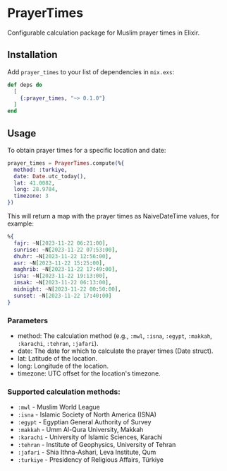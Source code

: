 # PrayerTimes

Configurable calculation package for Muslim prayer times in Elixir.

## Installation

Add `prayer_times` to your list of dependencies in `mix.exs`:

```elixir
def deps do
  [
    {:prayer_times, "~> 0.1.0"}
  ]
end
```

## Usage

To obtain prayer times for a specific location and date:

```elixir
prayer_times = PrayerTimes.compute(%{
  method: :turkiye,
  date: Date.utc_today(),
  lat: 41.0082,
  long: 28.9784,
  timezone: 3
})
```

This will return a map with the prayer times as NaiveDateTime values, for example:

```elixir
%{
  fajr: ~N[2023-11-22 06:21:00],
  sunrise: ~N[2023-11-22 07:53:00],
  dhuhr: ~N[2023-11-22 12:56:00],
  asr: ~N[2023-11-22 15:25:00],
  maghrib: ~N[2023-11-22 17:49:00],
  isha: ~N[2023-11-22 19:13:00],
  imsak: ~N[2023-11-22 06:13:00],
  midnight: ~N[2023-11-22 00:50:00],
  sunset: ~N[2023-11-22 17:40:00]
}
```


### Parameters

* method: The calculation method (e.g., `:mwl`, `:isna`, `:egypt`, `:makkah`, `:karachi`, `:tehran`, `:jafari`).
* date: The date for which to calculate the prayer times (Date struct).
* lat: Latitude of the location.
* long: Longitude of the location.
* timezone: UTC offset for the location's timezone.

### Supported calculation methods:

  * `:mwl` - Muslim World League
  * `:isna` - Islamic Society of North America (ISNA)
  * `:egypt` - Egyptian General Authority of Survey
  * `:makkah` - Umm Al-Qura University, Makkah
  * `:karachi` - University of Islamic Sciences, Karachi
  * `:tehran` - Institute of Geophysics, University of Tehran
  * `:jafari` - Shia Ithna-Ashari, Leva Institute, Qum
  * `:turkiye` - Presidency of Religious Affairs, Türkiye
